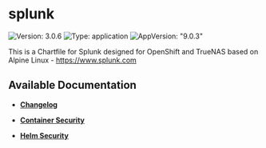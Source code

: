 # splunk

![Version: 3.0.6](https://img.shields.io/badge/Version-3.0.6-informational?style=flat-square) ![Type: application](https://img.shields.io/badge/Type-application-informational?style=flat-square) ![AppVersion: "9.0.3"](https://img.shields.io/badge/AppVersion-"9.0.3"-informational?style=flat-square)

This is a Chartfile for Splunk designed for OpenShift and TrueNAS based on Alpine Linux - https://www.splunk.com

## Available Documentation

- [**Changelog**](CHANGELOG)

- [**Container Security**](container-security)

- [**Helm Security**](helm-security)


